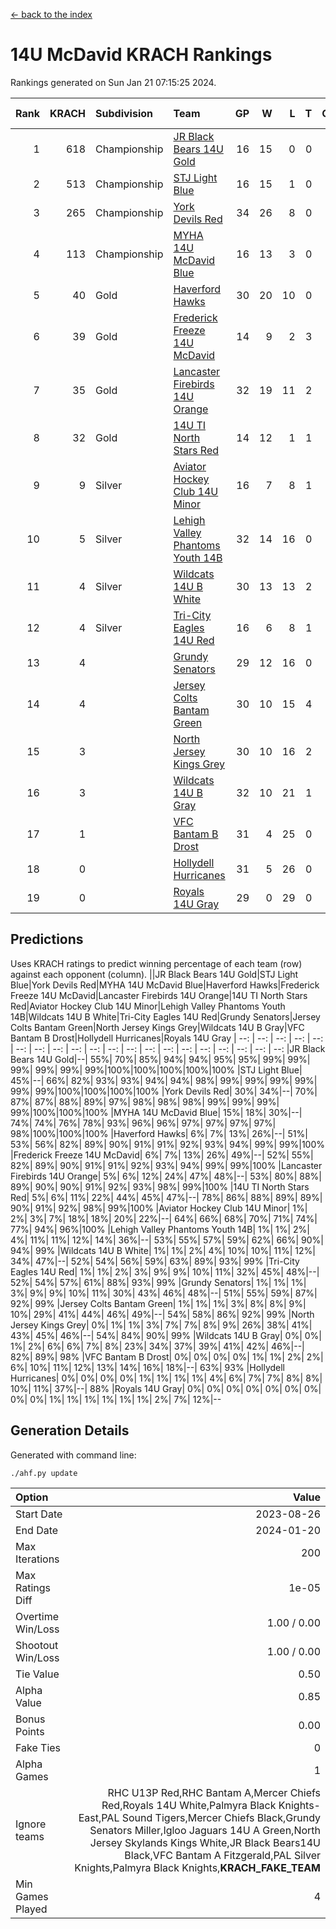 [<- back to the index](readme.md)
# 14U McDavid KRACH Rankings
Rankings generated on Sun Jan 21 07:15:25 2024.

Rank|KRACH|Subdivision|Team|GP|W|L|T|OTW|OTL|SoS|Exp Wins|Win Diff
---:|---:|:---|:---|---:|---:|---:|---:|---:|---:|---:|---:|---:
1|618|Championship|[JR Black Bears 14U Gold](https://gamesheetstats.com/seasons/3659/teams/140633/schedule)|16|15|0|0|1|0|7|16.8|-0.0
2|513|Championship|[STJ Light Blue](https://gamesheetstats.com/seasons/3659/teams/140639/schedule)|16|15|1|0|0|0|46|15.9|0.0
3|265|Championship|[York Devils Red](https://gamesheetstats.com/seasons/3659/teams/140644/schedule)|34|26|8|0|0|0|371|26.9|0.0
4|113|Championship|[MYHA 14U McDavid Blue](https://gamesheetstats.com/seasons/3659/teams/140636/schedule)|16|13|3|0|0|0|46|13.9|0.0
5|40|Gold|[Haverford Hawks](https://gamesheetstats.com/seasons/3659/teams/140630/schedule)|30|20|10|0|0|0|96|20.9|0.0
6|39|Gold|[Frederick Freeze 14U McDavid](https://gamesheetstats.com/seasons/3659/teams/140628/schedule)|14|9|2|3|0|0|44|11.4|0.0
7|35|Gold|[Lancaster Firebirds 14U Orange](https://gamesheetstats.com/seasons/3659/teams/140634/schedule)|32|19|11|2|0|0|100|20.9|0.0
8|32|Gold|[14U TI North Stars Red](https://gamesheetstats.com/seasons/3659/teams/140626/schedule)|14|12|1|1|0|0|6|13.4|0.0
9|9|Silver|[Aviator Hockey Club 14U Minor](https://gamesheetstats.com/seasons/3659/teams/140627/schedule)|16|7|8|1|0|0|119|8.4|0.0
10|5|Silver|[Lehigh Valley Phantoms Youth 14B](https://gamesheetstats.com/seasons/3659/teams/140635/schedule)|32|14|16|0|1|1|56|15.9|0.0
11|4|Silver|[Wildcats 14U B White](https://gamesheetstats.com/seasons/3659/teams/140643/schedule)|30|13|13|2|1|1|42|15.9|0.0
12|4|Silver|[Tri-City Eagles 14U Red](https://gamesheetstats.com/seasons/3659/teams/140640/schedule)|16|6|8|1|1|0|56|8.4|0.0
13|4||[Grundy Senators](https://gamesheetstats.com/seasons/3659/teams/140629/schedule)|29|12|16|0|0|1|121|12.9|0.0
14|4||[Jersey Colts Bantam Green](https://gamesheetstats.com/seasons/3659/teams/140632/schedule)|30|10|15|4|1|0|27|13.9|0.0
15|3||[North Jersey Kings Grey](https://gamesheetstats.com/seasons/3659/teams/140637/schedule)|30|10|16|2|1|1|30|12.9|0.0
16|3||[Wildcats 14U B Gray](https://gamesheetstats.com/seasons/3659/teams/140642/schedule)|32|10|21|1|0|0|39|11.4|0.0
17|1||[VFC Bantam B Drost](https://gamesheetstats.com/seasons/3659/teams/140641/schedule)|31|4|25|0|0|2|129|4.9|0.0
18|0||[Hollydell Hurricanes](https://gamesheetstats.com/seasons/3659/teams/140631/schedule)|31|5|26|0|0|0|21|5.9|0.0
19|0||[Royals 14U Gray](https://gamesheetstats.com/seasons/3659/teams/140638/schedule)|29|0|29|0|0|0|72|0.9|0.0

## Predictions
Uses KRACH ratings to predict winning percentage of each team (row) against each opponent (column).
||JR Black Bears 14U Gold|STJ Light Blue|York Devils Red|MYHA 14U McDavid Blue|Haverford Hawks|Frederick Freeze 14U McDavid|Lancaster Firebirds 14U Orange|14U TI North Stars Red|Aviator Hockey Club 14U Minor|Lehigh Valley Phantoms Youth 14B|Wildcats 14U B White|Tri-City Eagles 14U Red|Grundy Senators|Jersey Colts Bantam Green|North Jersey Kings Grey|Wildcats 14U B Gray|VFC Bantam B Drost|Hollydell Hurricanes|Royals 14U Gray
| --: | --: | --: | --: | --: | --: | --: | --: | --: | --: | --: | --: | --: | --: | --: | --: | --: | --: | --: | --: 
|JR Black Bears 14U Gold|--| 55%| 70%| 85%| 94%| 94%| 95%| 95%| 99%| 99%| 99%| 99%| 99%| 99%|100%|100%|100%|100%|100%
|STJ Light Blue| 45%|--| 66%| 82%| 93%| 93%| 94%| 94%| 98%| 99%| 99%| 99%| 99%| 99%| 99%|100%|100%|100%|100%
|York Devils Red| 30%| 34%|--| 70%| 87%| 87%| 88%| 89%| 97%| 98%| 98%| 98%| 99%| 99%| 99%| 99%|100%|100%|100%
|MYHA 14U McDavid Blue| 15%| 18%| 30%|--| 74%| 74%| 76%| 78%| 93%| 96%| 96%| 97%| 97%| 97%| 97%| 98%|100%|100%|100%
|Haverford Hawks|  6%|  7%| 13%| 26%|--| 51%| 53%| 56%| 82%| 89%| 90%| 91%| 91%| 92%| 93%| 94%| 99%| 99%|100%
|Frederick Freeze 14U McDavid|  6%|  7%| 13%| 26%| 49%|--| 52%| 55%| 82%| 89%| 90%| 91%| 91%| 92%| 93%| 94%| 99%| 99%|100%
|Lancaster Firebirds 14U Orange|  5%|  6%| 12%| 24%| 47%| 48%|--| 53%| 80%| 88%| 89%| 90%| 90%| 91%| 92%| 93%| 98%| 99%|100%
|14U TI North Stars Red|  5%|  6%| 11%| 22%| 44%| 45%| 47%|--| 78%| 86%| 88%| 89%| 89%| 90%| 91%| 92%| 98%| 99%|100%
|Aviator Hockey Club 14U Minor|  1%|  2%|  3%|  7%| 18%| 18%| 20%| 22%|--| 64%| 66%| 68%| 70%| 71%| 74%| 77%| 94%| 96%|100%
|Lehigh Valley Phantoms Youth 14B|  1%|  1%|  2%|  4%| 11%| 11%| 12%| 14%| 36%|--| 53%| 55%| 57%| 59%| 62%| 66%| 90%| 94%| 99%
|Wildcats 14U B White|  1%|  1%|  2%|  4%| 10%| 10%| 11%| 12%| 34%| 47%|--| 52%| 54%| 56%| 59%| 63%| 89%| 93%| 99%
|Tri-City Eagles 14U Red|  1%|  1%|  2%|  3%|  9%|  9%| 10%| 11%| 32%| 45%| 48%|--| 52%| 54%| 57%| 61%| 88%| 93%| 99%
|Grundy Senators|  1%|  1%|  1%|  3%|  9%|  9%| 10%| 11%| 30%| 43%| 46%| 48%|--| 51%| 55%| 59%| 87%| 92%| 99%
|Jersey Colts Bantam Green|  1%|  1%|  1%|  3%|  8%|  8%|  9%| 10%| 29%| 41%| 44%| 46%| 49%|--| 54%| 58%| 86%| 92%| 99%
|North Jersey Kings Grey|  0%|  1%|  1%|  3%|  7%|  7%|  8%|  9%| 26%| 38%| 41%| 43%| 45%| 46%|--| 54%| 84%| 90%| 99%
|Wildcats 14U B Gray|  0%|  0%|  1%|  2%|  6%|  6%|  7%|  8%| 23%| 34%| 37%| 39%| 41%| 42%| 46%|--| 82%| 89%| 98%
|VFC Bantam B Drost|  0%|  0%|  0%|  0%|  1%|  1%|  2%|  2%|  6%| 10%| 11%| 12%| 13%| 14%| 16%| 18%|--| 63%| 93%
|Hollydell Hurricanes|  0%|  0%|  0%|  0%|  1%|  1%|  1%|  1%|  4%|  6%|  7%|  7%|  8%|  8%| 10%| 11%| 37%|--| 88%
|Royals 14U Gray|  0%|  0%|  0%|  0%|  0%|  0%|  0%|  0%|  0%|  1%|  1%|  1%|  1%|  1%|  1%|  2%|  7%| 12%|--

## Generation Details

Generated with command line:
```
./ahf.py update
```

| Option | Value |
| :----- | ----: |
| Start Date | 2023-08-26 |
| End Date | 2024-01-20 |
| Max Iterations | 200 |
| Max Ratings Diff | 1e-05 |
| Overtime Win/Loss | 1.00 / 0.00 |
| Shootout Win/Loss | 1.00 / 0.00 |
| Tie Value | 0.50 |
| Alpha Value | 0.85 |
| Bonus Points | 0.00 |
| Fake Ties | 0 |
| Alpha Games | 1 |
| Ignore teams | RHC U13P Red,RHC Bantam A,Mercer Chiefs Red,Royals 14U White,Palmyra Black Knights-East,PAL Sound Tigers,Mercer Chiefs Black,Grundy Senators Miller,Igloo Jaguars 14U A Green,North Jersey Skylands Kings White,JR Black Bears14U Black,VFC Bantam A Fitzgerald,PAL Silver Knights,Palmyra Black Knights,__KRACH_FAKE_TEAM__ |
| Min Games Played | 4 |

